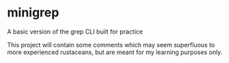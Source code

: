 # minigrep
A basic version of the grep CLI built for practice

This project will contain some comments which may seem superfluous to more experienced rustaceans, but are meant for my learning purposes only.
